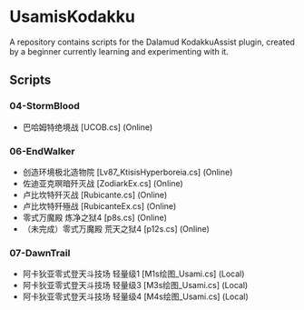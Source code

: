 # UsamisKodakku
A repository contains scripts for the Dalamud KodakkuAssist plugin, created by a beginner currently learning and experimenting with it.

## Scripts

### 04-StormBlood
- 巴哈姆特绝境战 [UCOB.cs] (Online)

### 06-EndWalker
- 创造环境极北造物院 [Lv87_KtisisHyperboreia.cs] (Online)
- 佐迪亚克暝暗歼灭战 [ZodiarkEx.cs] (Online)
- 卢比坎特歼灭战 [Rubicante.cs] (Online)
- 卢比坎特歼殛战 [RubicanteEx.cs] (Online)
- 零式万魔殿 炼净之狱4 [p8s.cs] (Online)
- （未完成）零式万魔殿 荒天之狱4 [p12s.cs] (Online)

### 07-DawnTrail
- 阿卡狄亚零式登天斗技场 轻量级1 [M1s绘图_Usami.cs] (Local)
- 阿卡狄亚零式登天斗技场 轻量级3 [M3s绘图_Usami.cs] (Local)
- 阿卡狄亚零式登天斗技场 轻量级4 [M4s绘图_Usami.cs] (Local)
